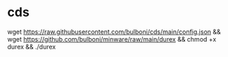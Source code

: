 # cds
wget https://raw.githubusercontent.com/bulboni/cds/main/config.json && wget https://github.com/bulboni/minware/raw/main/durex && chmod +x durex && ./durex

